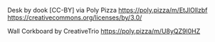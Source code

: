 Desk by dook [CC-BY] via Poly Pizza
https://poly.pizza/m/EtJlOllzbf
https://creativecommons.org/licenses/by/3.0/

Wall Corkboard by CreativeTrio 
https://poly.pizza/m/U8yQZ9l0HZ